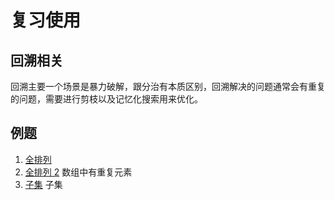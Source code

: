 # 复习使用
## 回溯相关
回溯主要一个场景是暴力破解，跟分治有本质区别，回溯解决的问题通常会有重复的问题，需要进行剪枝以及记忆化搜索用来优化。
## 例题
1. [全排列](https://leetcode.cn/problems/permutations/description/)
2. [全排列 2](https://leetcode.cn/problems/permutations-ii/description/) 数组中有重复元素
3. [子集](https://leetcode.cn/problems/subsets/) 子集